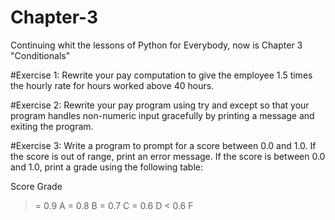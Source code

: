 # Chapter-3
Continuing whit the lessons of Python for Everybody, now is Chapter 3 "Conditionals"

#Exercise 1: Rewrite your pay computation to give the employee 1.5 times the hourly rate for hours worked above 40 hours.

#Exercise 2: Rewrite your pay program using try and except so that your program handles non-numeric input gracefully by printing a message and exiting the program.

#Exercise 3: Write a program to prompt for a score between 0.0 and 1.0. If the score is out of range, print an error message. If the score is between 0.0 and 1.0, print a grade using the following table:

Score   Grade
>= 0.9     A
>= 0.8     B
>= 0.7     C
>= 0.6     D
< 0.6      F
